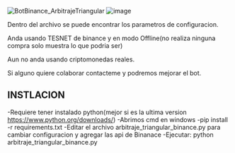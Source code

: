 ![BotBinance_ArbitrajeTriangular](https://github.com/user-attachments/assets/340063f7-500e-4742-be57-adcbcc837dcd)
![image](https://github.com/user-attachments/assets/d82823bb-7bf3-4522-8d18-4d85ac2c8a9b)


Dentro del archivo se puede encontrar los parametros de configuracion.

Anda usando TESNET de binance y en modo Offline(no realiza ninguna compra solo muestra lo que podria ser)

Aun no anda usando criptomonedas reales.

Si alguno quiere colaborar contacteme y podremos mejorar el bot.

INSTLACION
-----------

-Requiere tener instalado python(mejor si es la ultima version https://www.python.org/downloads/)
-Abrimos cmd en windows
-pip install -r requirements.txt
-Editar el archivo arbitraje_triangular_binance.py para cambiar configuracion y agregar las api de Binanace
-Ejecutar: python arbitraje_triangular_binance.py
